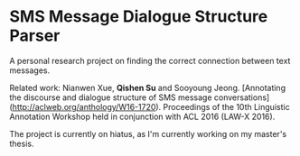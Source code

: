 # SMS Message Dialogue Structure Parser
A personal research project on finding the correct connection between text messages.

Related work:
Nianwen Xue, **Qishen Su** and Sooyoung Jeong. [Annotating the discourse and dialogue structure of SMS message conversations] (http://aclweb.org/anthology/W16-1720). Proceedings of the 10th Linguistic Annotation Workshop held in conjunction with ACL 2016 (LAW-X 2016).

The project is currently on hiatus, as I'm currently working on my master's thesis. 

